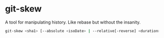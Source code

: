 # git-skew

A tool for manipulating history. Like rebase but without the insanity.

```sh
git-skew <sha1> [--absolute <isoDate> | --relative[-reverse] <duration>]
```
